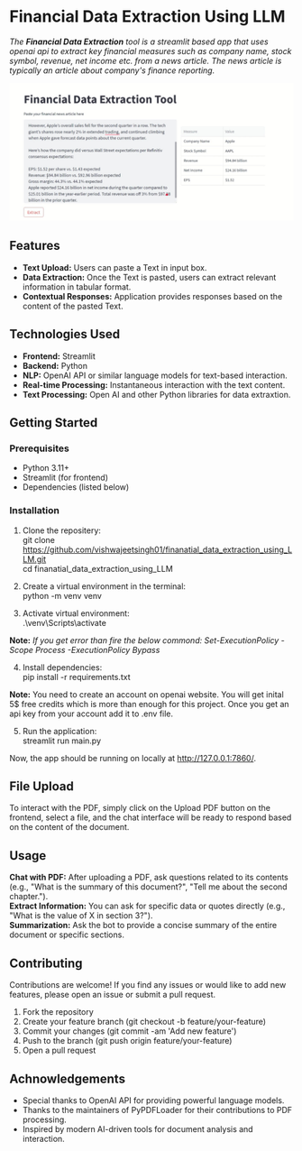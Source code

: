 # Financial Data Extraction Using LLM

*The **Financial Data Extraction** tool is a streamlit based app that uses openai api to extract key financial measures such as company name, stock symbol, revenue, net income etc. from a news article. The news article is typically an article about company's finance reporting.*<br>

![alt text](assets/image.png)

## Features<br>
* **Text Upload:** Users can paste a Text in input box.<br>
* **Data Extraction:** Once the Text is pasted, users can extract relevant information in tabular format.<br>
* **Contextual Responses:** Application provides responses based on the content of the pasted Text.<br>

## Technologies Used<br>
* **Frontend:** Streamlit<br>
* **Backend:** Python<br>
* **NLP:** OpenAI API or similar language models for text-based interaction.<br>
* **Real-time Processing:** Instantaneous interaction with the text content.<br>
* **Text Processing:** Open AI and other Python libraries for data extraxtion.<br>

## Getting Started
### Prerequisites
* Python 3.11+<br>
* Streamlit (for frontend)<br>
* Dependencies (listed below)<br>

### Installation
1. Clone the repositery:<br>
git clone https://github.com/vishwajeetsingh01/finanatial_data_extraction_using_LLM.git<br>
cd finanatial_data_extraction_using_LLM

2. Create a virtual environment in the terminal:<br>
python -m venv venv

3. Activate virtual environment:<br>
.\venv\Scripts\activate

**Note:** *If you get error than fire the below commond: Set-ExecutionPolicy -Scope Process -ExecutionPolicy Bypass*

4. Install dependencies:<br>
pip install -r requirements.txt

**Note:** You need to create an account on openai website. You will get inital 5$ free credits which is more than enough for this project. Once you get an api key from your account add it to .env file.

5. Run the application:<br>
streamlit run main.py

Now, the app should be running on locally at http://127.0.0.1:7860/.

## File Upload
To interact with the PDF, simply click on the Upload PDF button on the frontend, select a file, and the chat interface will be ready to respond based on the content of the document.

## Usage
**Chat with PDF:** After uploading a PDF, ask questions related to its contents (e.g., "What is the summary of this document?", "Tell me about the second chapter.").<br>
**Extract Information:** You can ask for specific data or quotes directly (e.g., "What is the value of X in section 3?").<br>
**Summarization:** Ask the bot to provide a concise summary of the entire document or specific sections.<br>

## Contributing
Contributions are welcome! If you find any issues or would like to add new features, please open an issue or submit a pull request.

1. Fork the repository
2. Create your feature branch (git checkout -b feature/your-feature)
3. Commit your changes (git commit -am 'Add new feature')
4. Push to the branch (git push origin feature/your-feature)
5. Open a pull request

## Achnowledgements
* Special thanks to OpenAI API for providing powerful language models.<br>
* Thanks to the maintainers of PyPDFLoader for their contributions to PDF processing.<br>
* Inspired by modern AI-driven tools for document analysis and interaction.

  
